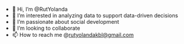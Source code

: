 - 👋 Hi, I’m @RutYolanda
- 👀 I’m interested in analyzing data to support data-driven decisions
- 🌱 I’m passionate about social development
- 💞️ I’m looking to collaborate
- 📫 How to reach me @rutyolandakbl@gmail.com

<!---
RutYolanda/RutYolanda is a ✨ special ✨ repository because its `README.md` (this file) appears on your GitHub profile.
You can click the Preview link to take a look at your changes.
--->
